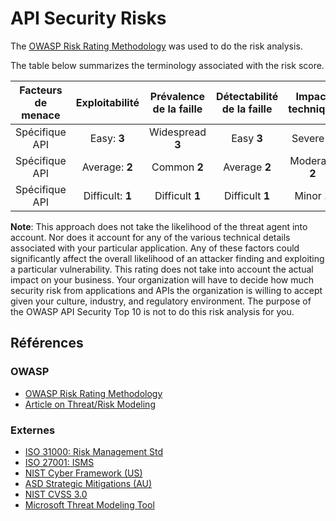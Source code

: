 API Security Risks
==================

The [OWASP Risk Rating Methodology][1] was used to do the risk analysis.

The table below summarizes the terminology associated with the risk score.

| Facteurs de menace | Exploitabilité | Prévalence de la faille | Détectabilité de la faille | Impact technique | Impact organisationnel |
| :-: | :-: | :-: | :-: | :-: | :-: |
| Spécifique API | Easy: **3** | Widespread **3** | Easy **3** | Severe **3** | Spécifique à l'organisation |
| Spécifique API | Average: **2** | Common **2** | Average **2** | Moderate **2** | Spécifique à l'organisation |
| Spécifique API | Difficult: **1** | Difficult **1** | Difficult **1** | Minor **1** | Spécifique à l'organisation |

**Note**: This approach does not take the likelihood of the threat agent into
account. Nor does it account for any of the various technical details associated
with your particular application. Any of these factors could significantly
affect the overall likelihood of an attacker finding and exploiting a particular
vulnerability. This rating does not take into account the actual impact on your
business. Your organization will have to decide how much security risk from
applications and APIs the organization is willing to accept given your culture,
industry, and regulatory environment. The purpose of the OWASP API Security Top
10 is not to do this risk analysis for you.

## Références

### OWASP

* [OWASP Risk Rating Methodology][1]
* [Article on Threat/Risk Modeling][2]

### Externes

* [ISO 31000: Risk Management Std][3]
* [ISO 27001: ISMS][4]
* [NIST Cyber Framework (US)][5]
* [ASD Strategic Mitigations (AU)][6]
* [NIST CVSS 3.0][7]
* [Microsoft Threat Modeling Tool][8]

[1]: https://www.owasp.org/index.php/OWASP_Risk_Rating_Methodology
[2]: https://www.owasp.org/index.php/Threat_Risk_Modeling
[3]: https://www.iso.org/iso-31000-risk-management.html
[4]: https://www.iso.org/isoiec-27001-information-security.html
[5]: https://www.nist.gov/cyberframework
[6]: https://www.asd.gov.au/infosec/mitigationstrategies.htm
[7]: https://nvd.nist.gov/vuln-metrics/cvss/v3-calculator
[8]: https://www.microsoft.com/en-us/download/details.aspx?id=49168
